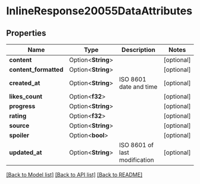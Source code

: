 # InlineResponse20055DataAttributes

## Properties

Name | Type | Description | Notes
------------ | ------------- | ------------- | -------------
**content** | Option<**String**> |  | [optional]
**content_formatted** | Option<**String**> |  | [optional]
**created_at** | Option<**String**> | ISO 8601 date and time | [optional]
**likes_count** | Option<**f32**> |  | [optional]
**progress** | Option<**String**> |  | [optional]
**rating** | Option<**f32**> |  | [optional]
**source** | Option<**String**> |  | [optional]
**spoiler** | Option<**bool**> |  | [optional]
**updated_at** | Option<**String**> | ISO 8601 of last modification | [optional]

[[Back to Model list]](../README.md#documentation-for-models) [[Back to API list]](../README.md#documentation-for-api-endpoints) [[Back to README]](../README.md)


